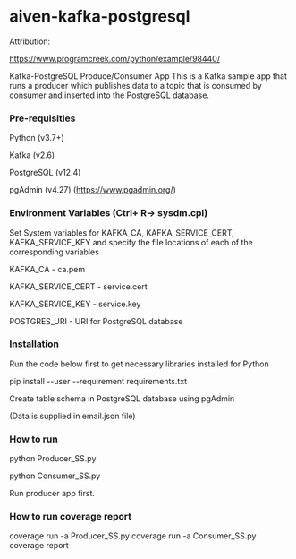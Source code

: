 # aiven-kafka-postgresql

Attribution:

https://www.programcreek.com/python/example/98440/


Kafka-PostgreSQL Produce/Consumer App
This is a Kafka sample app that runs a producer which publishes data to a topic that is consumed by consumer and inserted into the PostgreSQL database.

### Pre-requisities

Python (v3.7+)

Kafka (v2.6)

PostgreSQL (v12.4)

pgAdmin (v4.27) (https://www.pgadmin.org/)

### Environment Variables (Ctrl+ R-> sysdm.cpl)

Set System variables for KAFKA_CA, KAFKA_SERVICE_CERT, KAFKA_SERVICE_KEY and specify the file locations of each of the corresponding variables

KAFKA_CA - ca.pem

KAFKA_SERVICE_CERT - service.cert

KAFKA_SERVICE_KEY - service.key

POSTGRES_URI - URI for PostgreSQL database

### Installation
Run the code below first to get necessary libraries installed for Python

pip install --user --requirement requirements.txt

Create table schema in  PostgreSQL database using pgAdmin

(Data is supplied in email.json file)

### How to run
python Producer_SS.py

python Consumer_SS.py

Run producer app first.

### How to run coverage report
coverage run -a Producer_SS.py
coverage run -a Consumer_SS.py
coverage report
